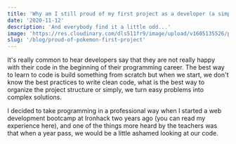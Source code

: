 ```yaml
---
title: 'Why am I still proud of my first project as a developer (a simple Pokemon game)'
date: '2020-11-12'
description: 'And everybody find it a little odd...'
image: 'https://res.cloudinary.com/dls511fr9/image/upload/v1605135526/portfolio/blog/pokemon-post.jpg'
slug: '/blog/proud-of-pokemon-first-project'
---
```


It's really common to hear developers say that they are not really happy with their code in the beginning of their programming career. The best way to learn to code is build something from scratch but when we start, we don't know the best practices to write clean code, what is the best way to organize the project structure or simply, we turn easy problems into complex solutions.

I decided to take programming in a professional way when I started a web development bootcamp at Ironhack two years ago (you can read my experience here), and one of the things more heard by the teachers was that when a year pass, we would be a little ashamed looking at our code.
